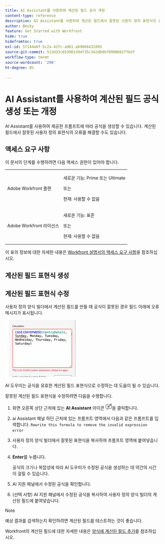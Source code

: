 ```yaml
---
title: AI Assistant를 사용하여 계산된 필드 공식 개정
content-type: reference
description: AI Assistant를 사용하여 계산된 필드에서 잘못된 사용자 정의 표현식의 오류를 해결할 수 있습니다.
author: Becky
feature: Get Started with Workfront
hide: true
hidefromtoc: true
exl-id: 5f144a6f-5c2a-42fc-a961-ab9066432d93
source-git-commit: 513d33c653901394f35c342d8dbf89906017fb3f
workflow-type: tm+mt
source-wordcount: '298'
ht-degree: 0%

---
```


# AI Assistant를 사용하여 계산된 필드 공식 생성 또는 개정

AI Assistant를 사용하여 제공한 프롬프트에 따라 공식을 생성할 수 있습니다. 계산된 필드에서 잘못된 사용자 정의 표현식의 오류를 해결할 수도 있습니다.

## 액세스 요구 사항

이 문서의 단계를 수행하려면 다음 액세스 권한이 있어야 합니다.

<table style="table-layout:auto"> 
 <col> 
 <col> 
 <tbody> 
  <tr> 
   <td role="rowheader">Adobe Workfront 플랜</td> 
   <td><p>새로운 기능: Prime 또는 Ultimate</p>
       <p>또는</p>
       <p>현재: 사용할 수 없음</p></td>
  </tr> 
  <tr> 
   <td role="rowheader">Adobe Workfront 라이선스</td> 
   <td><p>새로운 기능: 표준</p>
       <p>또는</p>
       <p>현재: 사용할 수 없음</p></td>
  </tr> 
 </tbody> 
</table>

이 표의 정보에 대한 자세한 내용은 [Workfront 설명서의 액세스 요구 사항](/help/quicksilver/administration-and-setup/add-users/access-levels-and-object-permissions/access-level-requirements-in-documentation.md)을 참조하십시오.

## 계산된 필드 표현식 생성

## 계산된 필드 표현식 수정

사용자 정의 양식 빌더에서 계산된 필드를 만들 때 공식이 잘못된 경우 필드 아래에 오류 메시지가 표시됩니다.

![잘못된 식 오류](assets/invalid-expression.png)

AI 도우미는 공식을 유효한 계산된 필드 표현식으로 수정하는 데 도움이 될 수 있습니다.

잘못된 계산된 필드 표현식을 수정하려면 다음을 수행합니다.

1. 화면 오른쪽 상단 근처에 있는 **AI Assistant** 아이콘 ![AI Assistant 아이콘](assets/ai-assistant-icon.png)을 클릭합니다.
1. ai Assistant 패널 하단 근처에 있는 프롬프트 영역에서 다음과 같은 프롬프트를 입력합니다.
   `Rewrite this formula to remove the invalid expression error`
1. 사용자 정의 양식 빌더에서 잘못된 표현식을 복사하여 프롬프트 영역에 붙여넣습니다.
1. **Enter**&#x200B;를 누릅니다.

   공식의 크기나 복잡성에 따라 AI 도우미가 수정된 공식을 생성하는 데 약간의 시간이 걸릴 수 있습니다.
1. AI 지원 패널에서 수정된 공식을 확인합니다.
1. (선택 사항) AI 지원 패널에서 수정된 공식을 복사하여 사용자 정의 양식 빌더의 계산된 필드에 붙여넣습니다.

>[!NOTE]
>
>예상 결과를 검색하는지 확인하려면 계산된 필드를 테스트하는 것이 좋습니다.

Workfront의 계산된 필드에 대한 자세한 내용은 [양식에 계산된 필드 추가](/help/quicksilver/administration-and-setup/customize-workfront/create-manage-custom-forms/form-designer/design-a-form/add-a-calculated-field.md)를 참조하십시오.
